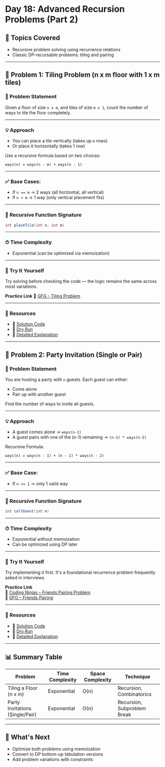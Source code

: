 # Day 18: Advanced Recursion Problems (Part 2)

## 🌟 Topics Covered
- Recursive problem solving using recurrence relations
- Classic DP-recursable problems: tiling and pairing

---

## 🧩 Problem 1: Tiling Problem (n x m floor with 1 x m tiles)

### 🔹 Problem Statement  
Given a floor of size `n x m`, and tiles of size `m x 1`, count the number of ways to tile the floor completely.

---

### 💡 Approach
- You can place a tile vertically (takes up `m` rows)
- Or place it horizontally (takes 1 row)

Use a recursive formula based on two choices:
```
ways(n) = ways(n - m) + ways(n - 1)
```

---

### ✅ Base Cases:
- If `n == m` → 2 ways (all horizontal, all vertical)
- If `n < m` → 1 way (only vertical placement fits)

---

### 🔁 Recursive Function Signature
```java
int placeTile(int n, int m)
```

---

### ⏱ Time Complexity
- Exponential (can be optimized via memoization)

---

### 🧪 Try It Yourself  
Try solving before checking the code — the logic remains the same across most variations.

**Practice Link**
🔗 [GFG – Tiling Problem](https://www.geeksforgeeks.org/tiling-problem/)  

---

### 📂 Resources  
- 🔗 [Solution Code](https://github.com/verma-suraj/Java-DSA-100Days-Challenge/blob/9430126c45b7ee7ce0cc40c51a7dac77eb089698/Day_18/Tiling/tileProblem.java)  
- 🔗 [Dry Run](https://github.com/verma-suraj/Java-DSA-100Days-Challenge/blob/9430126c45b7ee7ce0cc40c51a7dac77eb089698/Day_18/Tiling/Dry_Run.md)  
- 🔗 [Detailed Explanation](https://github.com/verma-suraj/Java-DSA-100Days-Challenge/blob/9430126c45b7ee7ce0cc40c51a7dac77eb089698/Day_18/Tiling/explanation.md)  

---

## 🧩 Problem 2: Party Invitation (Single or Pair)

### 🔹 Problem Statement  
You are hosting a party with `n` guests. Each guest can either:
- Come alone
- Pair up with another guest

Find the number of ways to invite all guests.

---

### 💡 Approach
- A guest comes alone → `ways(n-1)`
- A guest pairs with one of the (n-1) remaining → `(n-1) * ways(n-2)`

Recursive Formula:
```
ways(n) = ways(n - 1) + (n - 1) * ways(n - 2)
```

---

### ✅ Base Case:
- If `n <= 1` → only 1 valid way

---

### 🔁 Recursive Function Signature
```java
int callGuest(int n)
```

---

### ⏱ Time Complexity
- Exponential without memoization  
- Can be optimized using DP later

---

### 🧪 Try It Yourself  
Try implementing it first. It's a foundational recurrence problem frequently asked in interviews.

**Practice Link**  
🔗 [Coding Ninjas – Friends Pairing Problem](https://www.codingninjas.com/studio/problems/friends-pairing-problem_1214620)  
🔗 [GFG – Friends Pairing](https://www.geeksforgeeks.org/friends-pairing-problem/)

---

### 📂 Resources  
- 🔗 [Solution Code](https://github.com/verma-suraj/Java-DSA-100Days-Challenge/blob/9430126c45b7ee7ce0cc40c51a7dac77eb089698/Day_18/PartyGuests/ways_to_call_guests.java)  
- 🔗 [Dry Run](https://github.com/verma-suraj/Java-DSA-100Days-Challenge/blob/9430126c45b7ee7ce0cc40c51a7dac77eb089698/Day_18/PartyGuests/Dry_Run.md)  
- 🔗 [Detailed Explanation](https://github.com/verma-suraj/Java-DSA-100Days-Challenge/blob/9430126c45b7ee7ce0cc40c51a7dac77eb089698/Day_18/PartyGuests/explanation.md)  

---

## 📊 Summary Table

| Problem                          | Time Complexity | Space Complexity | Technique                   |
|----------------------------------|-----------------|------------------|-----------------------------|
| Tiling a Floor (n x m)          | Exponential     | O(n)             | Recursion, Combinatorics    |
| Party Invitations (Single/Pair) | Exponential     | O(n)             | Recursion, Subproblem Break |

---

## 🔁 What's Next
- Optimize both problems using memoization
- Convert to DP bottom-up tabulation versions
- Add problem variations with constraints
